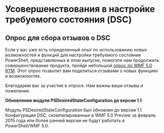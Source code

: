# <a name="improvements-in-desired-state-configuration-dsc"></a>Усовершенствования в настройке требуемого состояния (DSC)

## <a name="dsc-feedback-survey"></a>Опрос для сбора отзывов о DSC   

Если у вас уже есть определенный опыт по использованию новых возможностей и функций для настройки требуемого состояния PowerShell, представленных в этом выпуске, помогите нам продолжить совершенствование продукта, пройдя небольшой [опрос по WMF 5.0 RTM](https://www.surveymonkey.com/r/SGLQM5W). Этот опрос позволит вам поделиться отзывами о новых функциях и возможностях. 

Благодарим вас за участие в опросе. Нам важны ваши отзывы и пожелания.  

**Обновление модуля PSDesiredStateConfiguration до версии 1.1**

Модуль PSDesiredStateConfiguration был обновлен до версии 1.1. Конфигурации DSC, скомпилированные в WMF 5.0 Preview за февраль 2015 года или более ранней версии не будут работать в PowerShell/WMF 5.0. 

